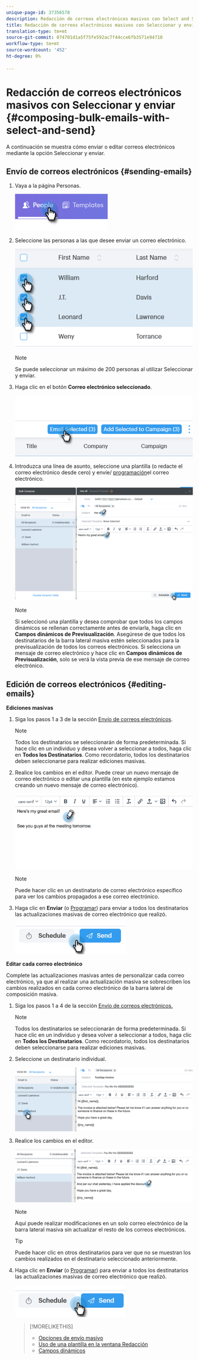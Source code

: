 ```yaml
---
unique-page-id: 37356578
description: Redacción de correos electrónicos masivos con Select and Send - Marketo Docs - Documentación del producto
title: Redacción de correos electrónicos masivos con Seleccionar y enviar
translation-type: tm+mt
source-git-commit: 074701d1a5f75fe592ac7f44cce6fb3571e94710
workflow-type: tm+mt
source-wordcount: '452'
ht-degree: 0%

---
```



# Redacción de correos electrónicos masivos con Seleccionar y enviar {#composing-bulk-emails-with-select-and-send}

A continuación se muestra cómo enviar o editar correos electrónicos mediante la opción Seleccionar y enviar.

## Envío de correos electrónicos {#sending-emails}

1. Vaya a la página Personas.

   ![](assets/one-2.png)

1. Seleccione las personas a las que desee enviar un correo electrónico.

   ![](assets/two-2.png)

   >[!NOTE]
   >
   >Se puede seleccionar un máximo de 200 personas al utilizar Seleccionar y enviar.

1. Haga clic en el botón **Correo electrónico seleccionado**.

   ![](assets/three-2.png)

1. Introduzca una línea de asunto, seleccione una plantilla (o redacte el correo electrónico desde cero) y envíe/ [programación](http://docs.marketo.com/x/GAQ6Ag)el correo electrónico.

   ![](assets/four-2.png)

   >[!NOTE]
   >
   >Si seleccionó una plantilla y desea comprobar que todos los campos dinámicos se rellenan correctamente antes de enviarla, haga clic en **Campos dinámicos de Previsualización**. Asegúrese de que todos los destinatarios de la barra lateral masiva estén seleccionados para la previsualización de todos los correos electrónicos. Si selecciona un mensaje de correo electrónico y hace clic en **Campos dinámicos de Previsualización**, solo se verá la vista previa de ese mensaje de correo electrónico.

## Edición de correos electrónicos {#editing-emails}

**Ediciones masivas**

1. Siga los pasos 1 a 3 de la sección [Envío de correos electrónicos](http://docs.marketo.com/display/DOCS/Composing+Bulk+Emails+with+Select+and+Send#ComposingBulkEmailswithSelectandSend-SendingEmails).

   >[!NOTE]
   >
   >Todos los destinatarios se seleccionarán de forma predeterminada. Si hace clic en un individuo y desea volver a seleccionar a todos, haga clic en **Todos los Destinatarios**. Como recordatorio, todos los destinatarios deben seleccionarse para realizar ediciones masivas.

1. Realice los cambios en el editor. Puede crear un nuevo mensaje de correo electrónico o editar una plantilla (en este ejemplo estamos creando un nuevo mensaje de correo electrónico).

   ![](assets/bulk-three.png)

   >[!NOTE]
   >
   >Puede hacer clic en un destinatario de correo electrónico específico para ver los cambios propagados a ese correo electrónico.

1. Haga clic en **Enviar** (o [Programar](http://docs.marketo.com/x/GAQ6Ag)) para enviar a todos los destinatarios las actualizaciones masivas de correo electrónico que realizó.

   ![](assets/bulk-four.png)

**Editar cada correo electrónico**

Complete las actualizaciones masivas antes de personalizar cada correo electrónico, ya que al realizar una actualización masiva se sobrescriben los cambios realizados en cada correo electrónico de la barra lateral de composición masiva.

1. Siga los pasos 1 a 4 de la sección [Envío de correos electrónicos.](http://docs.marketo.com/display/DOCS/Composing+Bulk+Emails+with+Select+and+Send#ComposingBulkEmailswithSelectandSend-SendingEmails)

   >[!NOTE]
   >
   >Todos los destinatarios se seleccionarán de forma predeterminada. Si hace clic en un individuo y desea volver a seleccionar a todos, haga clic en **Todos los Destinatarios**. Como recordatorio, todos los destinatarios deben seleccionarse para realizar ediciones masivas.

1. Seleccione un destinatario individual.

   ![](assets/each-two.png)

1. Realice los cambios en el editor.

   ![](assets/each-three.png)

   >[!NOTE]
   >
   >Aquí puede realizar modificaciones en un solo correo electrónico de la barra lateral masiva sin actualizar el resto de los correos electrónicos.

   >[!TIP]
   >
   >Puede hacer clic en otros destinatarios para ver que no se muestran los cambios realizados en el destinatario seleccionado anteriormente.

1. Haga clic en **Enviar** (o [Programar](http://docs.marketo.com/x/GAQ6Ag)) para enviar a todos los destinatarios las actualizaciones masivas de correo electrónico que realizó.

   ![](assets/each-four.png)

   >[!MORELIKETHIS]
   >
   >
   >    
   >    
   >    * [Opciones de envío masivo](http://docs.marketo.com/x/HwQ6Ag)
   >    * [Uso de una plantilla en la ventana Redacción](http://docs.marketo.com/x/MQQ6Ag)
   >    * [Campos dinámicos](http://docs.marketo.com/x/wwDb)


